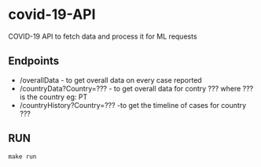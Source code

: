 # covid-19-API
COVID-19 API to fetch data and process it for ML requests

## Endpoints
* /overallData - to get overall data on every case reported
* /countryData?Country=??? - to get overall data for contry ??? where ??? is the country eg: PT
* /countryHistory?Country=??? -to get the timeline of cases for country ???

## RUN
``` make run ``` 
 